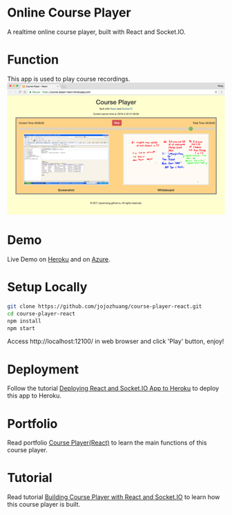 # Online Course Player
A realtime online course player, built with React and Socket.IO.

# Function
This app is used to play course recordings.
![image](/public/player.png)

# Demo
Live Demo on [Heroku](https://course-player-react.herokuapp.com/) and on [Azure](https://course-player.azurewebsites.net/).

# Setup Locally
```bash
git clone https://github.com/jojozhuang/course-player-react.git
cd course-player-react
npm install
npm start
```
Access http://localhost:12100/ in web browser and click 'Play' button, enjoy!

# Deployment
Follow the tutorial [Deploying React and Socket.IO App to Heroku](https://jojozhuang.github.io/tutorial/react/deploying-react-and-socketio-app-to-heroku/) to deploy this app to Heroku.

# Portfolio
Read portfolio [Course Player(React)](https://jojozhuang.github.io/portfolio/course-player-react/) to learn the main functions of this course player.

# Tutorial
Read tutorial [Building Course Player with React and Socket.IO](https://jojozhuang.github.io/tutorial/react/building-course-player-with-react-and-socketio/) to learn how this course player is built.
